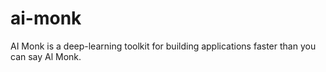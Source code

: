 # ai-monk
AI Monk is a deep-learning toolkit for building applications faster than you can say Al Monk.

